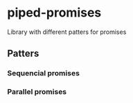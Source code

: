 # piped-promises
Library with different patters for promises

## Patters

### Sequencial promises

### Parallel promises
